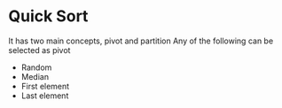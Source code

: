 # Quick Sort

It has two main concepts, pivot and partition Any of the following can be selected as pivot

  - Random
  - Median
  - First element
  - Last element
